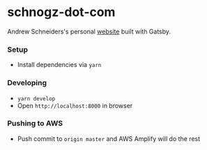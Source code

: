 # schnogz-dot-com
Andrew Schneiders's personal [website](https://schnogz.com) built with Gatsby.

### Setup
- Install dependencies via `yarn`

### Developing
- `yarn develop`
- Open `http://localhost:8000` in browser

### Pushing to AWS
- Push commit to `origin master` and AWS Amplify will do the rest
